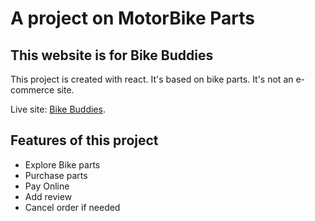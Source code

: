 # A project on MotorBike Parts
## This website is for Bike Buddies

This project is created with react. It's based on bike parts. It's not an e-commerce site.

Live site: [Bike Buddies](https://bike-buddies-4cd22.web.app/).

## Features of this project

* Explore Bike parts
* Purchase parts
* Pay Online
* Add review
* Cancel order if needed